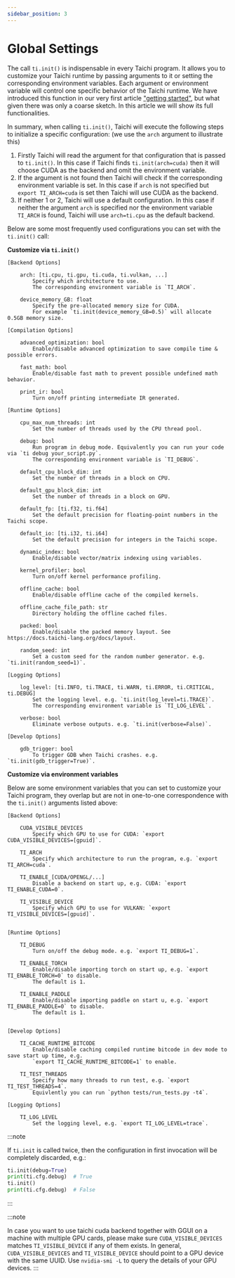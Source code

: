 ```yaml
---
sidebar_position: 3
---
```


# Global Settings


The call `ti.init()` is indispensable in every Taichi program. It allows you to customize your Taichi runtime by passing arguments to it or setting the corresponding environment variables. Each argument or environment variable will control one specific behavior of the Taichi runtime. We have introduced this function in our very first article ["getting started"](../get-started/index.md), but what given there was only a coarse sketch. In this article we will show its full functionalities.

In summary, when calling `ti.init()`, Taichi will execute the following steps to initialize a specific configuration: (we use the `arch` argument to illustrate this)

1. Firstly Taichi will read the argument for that configuration that is passed to `ti.init()`. In this case if Taichi finds `ti.init(arch=cuda)` then it will choose CUDA as the backend and omit the environment variable.
2. If the argument is not found then Taichi will check if the corresponding environment variable is set. In this case if `arch` is not specified but `export TI_ARCH=cuda` is set then Taichi will use CUDA as the backend.
3. If neither 1 or 2, Taichi will use a default configuration. In this case if neither the argument `arch` is specified nor the environment variable `TI_ARCH` is found, Taichi will use `arch=ti.cpu` as the default backend.


Below are some most frequently used configurations you can set with the `ti.init()` call:

**Customize via `ti.init()`**

```
[Backend Options]

    arch: [ti.cpu, ti.gpu, ti.cuda, ti.vulkan, ...]
        Specify which architecture to use.
        The corresponding environment variable is `TI_ARCH`.

    device_memory_GB: float
        Specify the pre-allocated memory size for CUDA.
        For example `ti.init(device_memory_GB=0.5)` will allocate 0.5GB memory size.

[Compilation Options]

    advanced_optimization: bool
        Enable/disable advanced optimization to save compile time & possible errors.

    fast_math: bool
        Enable/disable fast math to prevent possible undefined math behavior.

    print_ir: bool
        Turn on/off printing intermediate IR generated.

[Runtime Options]

    cpu_max_num_threads: int
        Set the number of threads used by the CPU thread pool.

    debug: bool
        Run program in debug mode. Equivalently you can run your code via `ti debug your_script.py`.
        The corresponding environment variable is `TI_DEBUG`.

    default_cpu_block_dim: int
        Set the number of threads in a block on CPU.

    default_gpu_block_dim: int
        Set the number of threads in a block on GPU.

    default_fp: [ti.f32, ti.f64]
        Set the default precision for floating-point numbers in the Taichi scope.

    default_io: [ti.i32, ti.i64]
        Set the default precision for integers in the Taichi scope.

    dynamic_index: bool
        Enable/disable vector/matrix indexing using variables.

    kernel_profiler: bool
        Turn on/off kernel performance profiling.

    offline_cache: bool
        Enable/disable offline cache of the compiled kernels.

    offline_cache_file_path: str
        Directory holding the offline cached files.

    packed: bool
        Enable/disable the packed memory layout. See https://docs.taichi-lang.org/docs/layout.

    random_seed: int
        Set a custom seed for the random number generator. e.g. `ti.init(random_seed=1)`.

[Logging Options]

    log_level: [ti.INFO, ti.TRACE, ti.WARN, ti.ERROR, ti.CRITICAL, ti.DEBUG]
        Set the logging level. e.g. `ti.init(log_level=ti.TRACE)`.
        The corresponding environment variable is `TI_LOG_LEVEL`.

    verbose: bool
        Eliminate verbose outputs. e.g. `ti.init(verbose=False)`.

[Develop Options]

    gdb_trigger: bool
        To trigger GDB when Taichi crashes. e.g. `ti.init(gdb_trigger=True)`.
```


**Customize via environment variables**

Below are some environment variables that you can set to customize your Taichi program, they overlap but are not in one-to-one correspondence with the `ti.init()` arguments listed above:

```
[Backend Options]

    CUDA_VISIBLE_DEVICES
        Specify which GPU to use for CUDA: `export CUDA_VISIBLE_DEVICES=[gpuid]`.

    TI_ARCH
        Specify which architecture to run the program, e.g. `export TI_ARCH=cuda`.

    TI_ENABLE_[CUDA/OPENGL/...]
        Disable a backend on start up, e.g. CUDA: `export TI_ENABLE_CUDA=0`.

    TI_VISIBLE_DEVICE
        Specify which GPU to use for VULKAN: `export TI_VISIBLE_DEVICES=[gpuid]`.
        
        
[Runtime Options]

    TI_DEBUG
        Turn on/off the debug mode. e.g. `export TI_DEBUG=1`.

    TI_ENABLE_TORCH
        Enable/disable importing torch on start up, e.g. `export TI_ENABLE_TORCH=0` to disable.
        The default is 1.
    
    TI_ENABLE_PADDLE
        Enable/disable importing paddle on start u, e.g. `export TI_ENABLE_PADDLE=0` to disable.
        The default is 1.
        

[Develop Options]
 
    TI_CACHE_RUNTIME_BITCODE
        Enable/disable caching compiled runtime bitcode in dev mode to save start up time, e.g.
        `export TI_CACHE_RUNTIME_BITCODE=1` to enable.
        
    TI_TEST_THREADS
        Specify how many threads to run test, e.g. `export TI_TEST_THREADS=4`.
        Equivlently you can run `python tests/run_tests.py -t4`.
        
[Logging Options]

    TI_LOG_LEVEL
        Set the logging level, e.g. `export TI_LOG_LEVEL=trace`.
```


:::note

If `ti.init` is called twice, then the configuration in first invocation
will be completely discarded, e.g.:

```python {1,3}
ti.init(debug=True)
print(ti.cfg.debug)  # True
ti.init()
print(ti.cfg.debug)  # False
```

:::

:::note

In case you want to use taichi cuda backend together with GGUI on a machine with multiple GPU cards, please make sure `CUDA_VISIBLE_DEVICES` matches `TI_VISIBLE_DEVICE` if any of them exists. In general, `CUDA_VISIBLE_DEVICES` and `TI_VISIBLE_DEVICE` should point to a GPU device with the same UUID. Use `nvidia-smi -L` to query the details of your GPU devices.
:::
